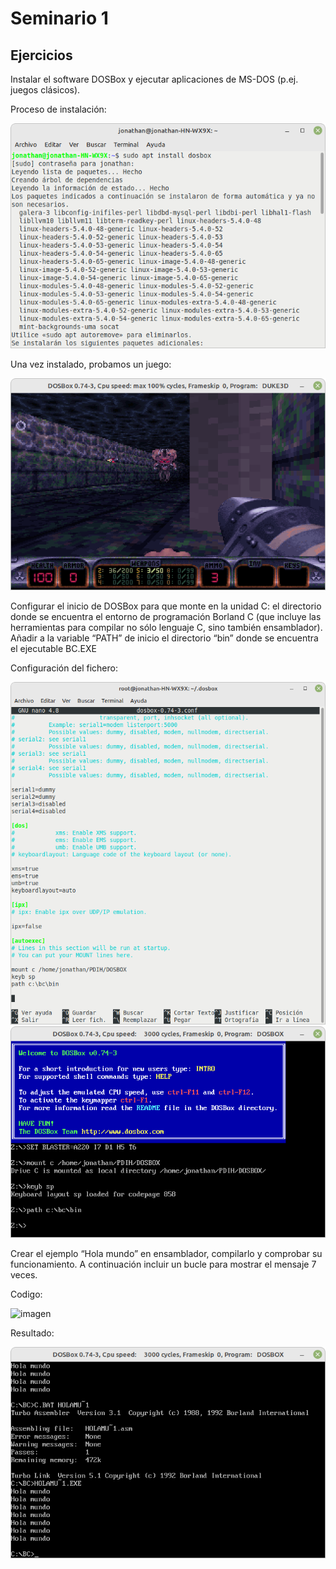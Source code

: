 # Seminario 1

## Ejercicios


Instalar el software DOSBox y ejecutar aplicaciones de MS-DOS (p.ej. juegos clásicos).


Proceso de instalación:

![iamagen](https://github.com/jomoca/PDIH/blob/master/Seminario_1/img/instalacionDosBox.png)


Una vez instalado, probamos un juego:


![imagen](https://github.com/jomoca/PDIH/blob/master/Seminario_1/img/Captura%20de%20pantalla%20de%202022-03-07%2011-13-10.png)


Configurar el inicio de DOSBox para que monte en la unidad C: el directorio donde se
encuentra el entorno de programación Borland C (que incluye las herramientas para
compilar no sólo lenguaje C, sino también ensamblador). Añadir a la variable “PATH” de
inicio el directorio “bin” donde se encuentra el ejecutable BC.EXE


Configuración del fichero:

![imagen](https://github.com/jomoca/PDIH/blob/master/Seminario_1/img/archivoConfiguracion.png)
![imagen](https://github.com/jomoca/PDIH/blob/master/Seminario_1/img/Captura%20de%20pantalla%20de%202022-03-10%2021-24-53.png)


Crear el ejemplo “Hola mundo” en ensamblador, compilarlo y comprobar su
funcionamiento. A continuación incluir un bucle para mostrar el mensaje 7 veces.


Codigo:


![imagen]()


Resultado:


![imagen](https://github.com/jomoca/PDIH/blob/master/Seminario_1/img/Captura%20de%20pantalla%20de%202022-03-10%2022-21-36.png)
